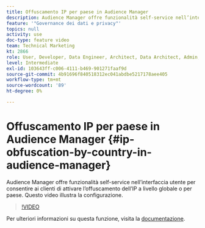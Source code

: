 ```yaml
---
title: Offuscamento IP per paese in Audience Manager
description: Audience Manager offre funzionalità self-service nell’interfaccia utente per consentire ai clienti di attivare l’offuscamento dell’IP a livello globale o per paese. Questo video illustra la configurazione.
feature: '"Governance dei dati e privacy"'
topics: null
activity: use
doc-type: feature video
team: Technical Marketing
kt: 2866
role: User, Developer, Data Engineer, Architect, Data Architect, Admin, Leader
level: Intermediate
exl-id: 103643ff-c006-4111-b469-901271faaf9d
source-git-commit: 4b91696f840518312ec041abdbe5217178aee405
workflow-type: tm+mt
source-wordcount: '89'
ht-degree: 0%

---
```


# Offuscamento IP per paese in Audience Manager {#ip-obfuscation-by-country-in-audience-manager}

Audience Manager offre funzionalità self-service nell’interfaccia utente per consentire ai clienti di attivare l’offuscamento dell’IP a livello globale o per paese. Questo video illustra la configurazione.

>[!VIDEO](https://video.tv.adobe.com/v/27218/?quality=9)

Per ulteriori informazioni su questa funzione, visita la [documentazione](https://experiencecloud.adobe.com/resources/help/en_US/aam/ip-obfuscation.html).
